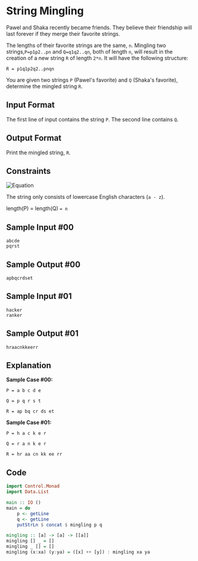 # String Mingling

Pawel and Shaka recently became friends. They believe their friendship will last forever if they merge their favorite strings.

The lengths of their favorite strings are the same, `n`. Mingling two strings,`P=p1p2..pn`  and `Q=q1q2..qn`, both of length `n`, will result in the creation of a new string `R` of length `2*n`. It will have the following structure:

`R = p1q1p2q2..pnqn`

You are given two strings `P` (Pawel's favorite) and `Q` (Shaka's favorite), determine the mingled string `R`.

## Input Format

The first line of input contains the string `P`.
The second line contains `Q`.

## Output Format

Print the mingled string, `R`.

## Constraints

![Equation](https://render.githubusercontent.com/render/math?math=10%20\leq%20n\leq%2010^5)

The string only consists of lowercase English characters (`a - z`).

length(P) = length(Q) `= n`

## Sample Input #00

    abcde
    pqrst
## Sample Output #00

    apbqcrdset
## Sample Input #01

    hacker
    ranker
## Sample Output #01

    hraacnkkeerr
## Explanation
**Sample Case #00:**

`P = a b c d e`

`Q = p q r s t`

`R = ap bq cr ds et`


**Sample Case #01:**

`P = h a c k e r`

`Q = r a n k e r`

`R = hr aa cn kk ee rr`


## Code

```haskell
import Control.Monad
import Data.List

main :: IO ()
main = do
    p <- getLine
    q <- getLine
    putStrLn $ concat $ mingling p q

mingling :: [a] -> [a] -> [[a]]
mingling [] _ = []
mingling _ [] = []
mingling (x:xa) (y:ya) = ([x] ++ [y]) : mingling xa ya
```